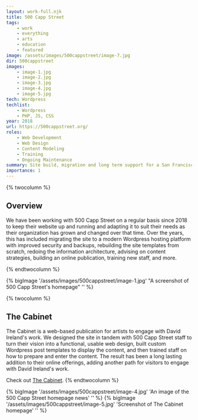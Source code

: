 ```yaml
---
layout: work-full.njk
title: 500 Capp Street
tags: 
    - work
    - everything
    - arts
    - education
    - featured
image: /assets/images/500cappstreet/image-7.jpg
dir: 500cappstreet
images:
    - image-1.jpg    
    - image-2.jpg
    - image-3.jpg
    - image-4.jpg
    - image-5.jpg
tech: Wordpress
techlist:
    - Wordpress
    - PHP, JS, CSS
year: 2018
url: https://500cappstreet.org/
roles:
    - Web Development
    - Web Design
    - Content Modeling
    - Training
    - Ongoing Maintenance
summary: Site build, migration and long term support for a San Francisco arts non-profit whose mission is to encourage artistic experimentation, support new modes of living, and build community.
importance: 1
---
```


{% twocolumn %}
## Overview
We have been working with 500 Capp Street on a regular basis since 2018 to keep their website up and running and adapting it to suit their needs as their organization has grown and changed over that time. Over the years, this has included migrating the site to a modern Wordpress hosting platform with improved security and backups, rebuilding the site templates from scratch, redoing the information architecture, advising on content strategies, building an online publication, training new staff, and more.
<!-- split -->
{% endtwocolumn %}

<div class="bg-blue-500 dark:bg-green-900 p-4 md:p-16">
{% bigImage '/assets/images/500cappstreet/image-1.jpg' "A screenshot of 500 Capp Street's homepage" '' %}
</div>

{% twocolumn %}
<!-- split -->
## The Cabinet
The Cabinet is a web-based publication for artists to engage with David Ireland's work. We designed the site in tandem with 500 Capp Street staff to turn their vision into a functional, usable web design, built custom Wordpress post templates to display the content, and then trained staff on how to prepare and enter the content. The result has been a long lasting addition to their online offerings, adding another path for visitors to engage with David Ireland's work.

Check out [The Cabinet](https://500cappstreet.org/the-cabinet/).
{% endtwocolumn %}

{% bigImage '/assets/images/500cappstreet/image-4.jpg' 'An image of the 500 Capp Street homepage news' '' %}
{% bigImage '/assets/images/500cappstreet/image-5.jpg' 'Screenshot of The Cabinet homepage' '' %}

